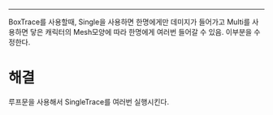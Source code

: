 ---
BoxTrace를 사용할때, Single을 사용하면 한명에게만 데미지가 들어가고 Multi를 사용하면 닿은 캐릭터의 Mesh모양에 따라 한명에게 여러번 들어갈 수 있음. 이부분을 수정한다.

# 해결
루프문을 사용해서 SingleTrace를 여러번 실행시킨다.
